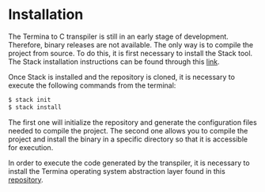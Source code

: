 # Installation

The Termina to C transpiler is still in an early stage of development. Therefore, binary releases are not available. The only way is to compile the project from source. To do this, it is first necessary to install the Stack tool. The Stack installation instructions can be found through this [link](https://docs.haskellstack.org/en/stable/install_and_upgrade/).

Once Stack is installed and the repository is cloned, it is necessary to execute the following commands from the terminal:

```bash
$ stack init
$ stack install
```

The first one will initialize the repository and generate the configuration files needed to compile the project. The second one allows you to compile the project and install the binary in a specific directory so that it is accessible for execution.

In order to execute the code generated by the transpiler, it is necessary to install the Termina operating system abstraction layer found in this [repository](https://github.com/termina-lang/termina-osal).
